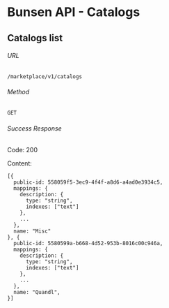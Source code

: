 # Bunsen API - Catalogs

## Catalogs list

###### URL

`/marketplace/v1/catalogs`

###### Method

`GET`

###### Success Response

Code: 200

Content:
```
[{
  public-id: 558059f5-3ec9-4f4f-a8d6-a4ad0e3934c5,
  mappings: {
    description: {
      type: "string",
      indexes: ["text"]
    },
    ...
  },
  name: "Misc"
}, {
  public-id: 5580599a-b668-4d52-953b-8016c00c946a,
  mappings: {
    description: {
      type: "string",
      indexes: ["text"]
    },
    ...
  },
  name: "Quandl",
}]
```
